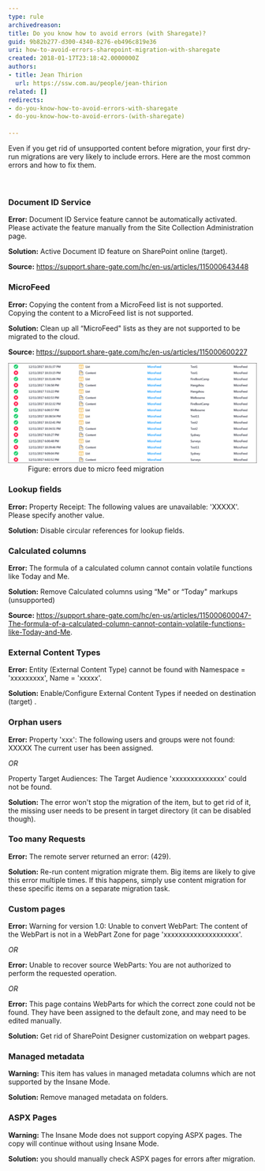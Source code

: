 ```yaml
---
type: rule
archivedreason: 
title: Do you know how to avoid errors (with Sharegate)?
guid: 9b82b277-d300-4340-8276-eb496c819e36
uri: how-to-avoid-errors-sharepoint-migration-with-sharegate
created: 2018-01-17T23:18:42.0000000Z
authors:
- title: Jean Thirion
  url: https://ssw.com.au/people/jean-thirion
related: []
redirects:
- do-you-know-how-to-avoid-errors-with-sharegate
- do-you-know-how-to-avoid-errors-(with-sharegate)

---
```



Even if you get rid of unsupported content before migration, your first dry-run migrations are very likely to include errors. Here are the most common errors and how to fix them.<br>
<br><excerpt class='endintro'></excerpt><br>
<h3 class="ssw15-rteElement-H3">Document ID Service</h3><p>
   <strong>Error:</strong> Document ID Service feature cannot be automatically activated. Please activate the feature manually from the Site Collection Administration page.</p><p>
   <strong>Solution:</strong> Active Document ID feature on SharePoint online (target).</p><p>
   <strong>Source:</strong> <a href="https://support.share-gate.com/hc/en-us/articles/115000643448">https://support.share-gate.com/hc/en-us/articles/115000643448</a></p><h3 class="ssw15-rteElement-H3">MicroFeed</h3><p>
   <strong>Error:</strong> Copying the content from a MicroFeed list is not supported.<br>Copying the content to a MicroFeed list is not supported.</p><p>
   <strong>Solution:</strong> Clean up all “MicroFeed" lists as they are not supported to be migrated to the cloud.</p><p>
   <strong>Source: </strong> <a href="https://support.share-gate.com/hc/en-us/articles/115000600227">https://support.share-gate.com/hc/en-us/articles/115000600227</a> </p><dl class="image"><dt> <img src="errors-micro-feed-migration.png" alt="errors-micro-feed-migration.png" style="width:750px;" /></dt><dd>Figure: errors due to micro feed migration</dd></dl> 
<h3 class="ssw15-rteElement-H3">​Lookup fields</h3><p>
   <strong>Error:</strong> Property Receipt: The following values are unavailable: 'XXXXX'. Please specify another value.</p><p>
   <strong>Solution:</strong> Disable circular references for lookup fields.</p><h3 class="ssw15-rteElement-H3">Calculated columns</h3><p>
   <strong>Error:</strong> The formula of a calculated column cannot contain volatile functions like Today and Me.</p><p>
   <strong>Solution:</strong> Remove Calculated columns using “Me" or “Today" markups (unsupported)</p><p>
   <strong>Source:</strong> <a href="https://support.share-gate.com/hc/en-us/articles/115000600047-The-formula-of-a-calculated-column-cannot-contain-volatile-functions-like-Today-and-Me">https://support.share-gate.com/hc/en-us/articles/115000600047-The-formula-of-a-calculated-column-cannot-contain-volatile-functions-like-Today-and-Me</a>.</p><h3 class="ssw15-rteElement-H3">External Content Types</h3><p>
   <strong>Error:</strong> Entity (External Content Type) cannot be found with Namespace = 'xxxxxxxxx', Name = 'xxxxx'.</p><p>
   <strong>Solution:</strong> Enable/Configure External Content Types if needed on destination (target) .</p><h3 class="ssw15-rteElement-H3">Orphan users</h3><p>
   <strong>Error:</strong> Property 'xxx': The following users and groups were not found: XXXXX The current user has been assigned.</p><p>
   <em>OR</em></p><p>Property Target Audiences: The Target Audience 'xxxxxxxxxxxxxx' could not be found.</p><p>
   <strong>Solution:</strong> The error won't stop the migration of the item, but to get rid of it, the missing user needs to be present in target directory (it can be disabled though).</p><h3 class="ssw15-rteElement-H3">Too many Requests</h3><p>
   <strong>Error:</strong> The remote server returned an error: (429).</p><p>
   <strong>Solution:</strong> Re-run content migration migrate them. Big items are likely to give this error multiple times. If this happens, simply use content migration for these specific items on a separate migration task.</p><h3 class="ssw15-rteElement-H3">Custom pages</h3><p>
   <strong>Error:</strong> Warning for version 1.0: Unable to convert WebPart: The content of the WebPart is not in a WebPart Zone for page 'xxxxxxxxxxxxxxxxxxxx'.</p><p>
   <em>OR</em><em> </em></p><p>
   <strong>Error:</strong> Unable to recover source WebParts: You are not authorized to perform the requested operation.</p><p>
   <em>OR</em></p><p>
   <strong>Error:</strong> This page contains WebParts for which the correct zone could not be found. They have been assigned to the default zone, and may need to be edited manually.</p><p>
   <strong>Solution:</strong> Get rid of SharePoint Designer customization on webpart pages.</p><h3 class="ssw15-rteElement-H3">Managed metadata</h3><p>
   <strong>Warning:</strong> This item has values in managed metadata columns which are not supported by the Insane Mode.</p><p>
   <strong>Solution:</strong> Remove managed metadata on folders.</p><h3 class="ssw15-rteElement-H3">ASPX Pages</h3><p>
   <strong>Warning:</strong> The Insane Mode does not support copying ASPX pages. The copy will continue without using Insane Mode.</p><p>
   <strong>Solution:</strong> you should manually check ASPX pages for errors after migration.</p><p>​<br></p>



